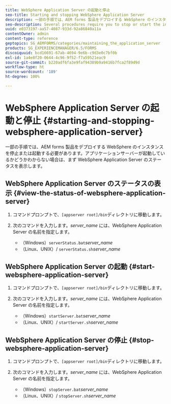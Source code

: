 ```yaml
---
title: WebSphere Application Server の起動と停止
seo-title: Starting and stopping WebSphere Application Server
description: 一部の手順では、AEM forms 製品をデプロイする WebSphere のインスタンスを停止または起動する必要があります。ここでは、WebSphere Application Server の起動および停止方法について説明します。
seo-description: Several procedures require you to stop or start the instance of WebSphere where you want to deploy AEM forms products. This document describes how to start and stop the WebSphere Application Server.
uuid: e0373197-aa57-4087-933d-92a86840a11a
contentOwner: admin
content-type: reference
geptopics: SG_AEMFORMS/categories/maintaining_the_application_server
products: SG_EXPERIENCEMANAGER/6.5/FORMS
discoiquuid: bcd16691-67ab-4694-9e6b-c9d3e0c7bf0b
exl-id: 1a4e8f20-0644-4c96-9f52-f7a59521eac9
source-git-commit: b220adf6fa3e9faf94389b9a9416b7fca2f89d9d
workflow-type: ht
source-wordcount: '189'
ht-degree: 100%

---
```


# WebSphere Application Server の起動と停止 {#starting-and-stopping-websphere-application-server}

一部の手順では、AEM forms 製品をデプロイする WebSphere のインスタンスを停止または起動する必要があります。アプリケーションサーバーが起動しているかどうかわからない場合は、まず WebSphere Application Server のステータスを表示します。

## WebSphere Application Server のステータスの表示 {#view-the-status-of-websphere-application-server}

1. コマンドプロンプトで、`[appserver root]/bin`ディレクトリに移動します。
1. 次のコマンドを入力します。*server_name* には、WebSphere Application Server の名前を指定します。

   * （Windows）`serverStatus.bat`*server_name*
   * （Linux、UNIX）/ `serverStatus.sh`*server_name*

## WebSphere Application Server の起動 {#start-websphere-application-server}

1. コマンドプロンプトで、`[appserver root]/bin`ディレクトリに移動します。
1. 次のコマンドを入力します。*server_name* には、WebSphere Application Server の名前を指定します。

   * （Windows）`startServer.bat`*server_name*
   * （Linux、UNIX）/ `startServer.sh`*server_name*

## WebSphere Application Server の停止 {#stop-websphere-application-server}

1. コマンドプロンプトで、`[appserver root]/bin`ディレクトリに移動します。
1. 次のコマンドを入力します。*server_name* には、WebSphere Application Server の名前を指定します。

   * （Windows）`stopServer.bat`*server_name*
   * （Linux、UNIX）/ `stopServer.sh`*server_name*
